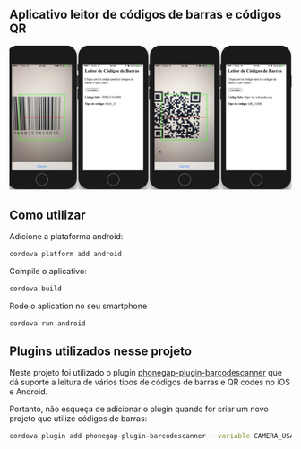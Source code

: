 ## Aplicativo leitor de códigos de barras e códigos QR

![screen](screenshot.png)

## Como utilizar
Adicione a plataforma android:
```bash
cordova platform add android
```


Compile o aplicativo:
```bash
cordova build
```

Rode o aplication no seu smartphone
```bash
cordova run android
```


## Plugins utilizados nesse projeto

Neste projeto foi utilizado o plugin [phonegap-plugin-barcodescanner](https://github.com/phonegap/phonegap-plugin-barcodescanner) que dá suporte a leitura de vários tipos de códigos de barras e QR codes no iOS e Android. 

Portanto, não esqueça de adicionar o plugin quando for criar um novo projeto que utilize códigos de barras:
```bash
cordova plugin add phonegap-plugin-barcodescanner --variable CAMERA_USAGE_DESCRIPTION="To scan barcodes"
```
